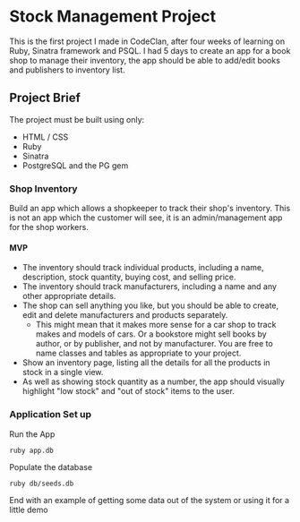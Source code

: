 # Stock Management Project

This is the first project I made in CodeClan, after four weeks of learning on Ruby, Sinatra framework and PSQL. I had 5 days to create an app for a book shop to manage their inventory, the app should be able to add/edit books and publishers to inventory list.

## Project Brief

The project must be built using only:

* HTML / CSS
* Ruby
* Sinatra
* PostgreSQL and the PG gem

### Shop Inventory

Build an app which allows a shopkeeper to track their shop's inventory. This is not an app which the customer will see, it is an admin/management app for the shop workers.

#### MVP

* The inventory should track individual products, including a name, description, stock quantity, buying cost, and selling price.
* The inventory should track manufacturers, including a name and any other appropriate details.
* The shop can sell anything you like, but you should be able to create, edit and delete manufacturers and products separately.
  * This might mean that it makes more sense for a car shop to track makes and models of cars. Or a bookstore might sell books by author, or by publisher, and not by manufacturer. You are free to name classes and tables as appropriate to your project.
* Show an inventory page, listing all the details for all the products in stock in a single view.
* As well as showing stock quantity as a number, the app should visually highlight "low stock" and "out of stock" items to the user.



### Application Set up


Run the App

```
ruby app.db
```

Populate the database
```
ruby db/seeds.db
```

End with an example of getting some data out of the system or using it for a little demo
